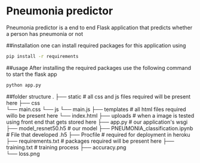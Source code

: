 # Pneumonia predictor
Pneumonia predictor is a end to end Flask application that predicts whether a person has pneumonia or not

##installation
one can install required packages for this application using 
```bash
pip install -r requirements
```

##usage
After installing the required packages use the following command to start the flask app
```bash
python app.py
```

##folder structure
.
├── static                            # all css and js files required will be present here 
    ├── css                      
        └── main.css
    └── js
        └── main.js
├── templates                         # all html files required willo be present here
    └── index.html
├── uploads                           # when a image is tested using front end that gets stored here
├── app.py                            # our application's wsgi
├── model_resnet50.h5                 # our model
├── PNEUMONIA_classification.ipynb    # File that developed .h5
├── Procfile                          # required for deployment in heroku
├── requirements.txt                  # packages required will be present here
├── training.txt                      # training process
├── accuracy.png                      
└── loss.png

